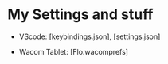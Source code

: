 # My Settings and stuff

- VScode: [keybindings.json], [settings.json]

- Wacom Tablet: [Flo.wacomprefs]